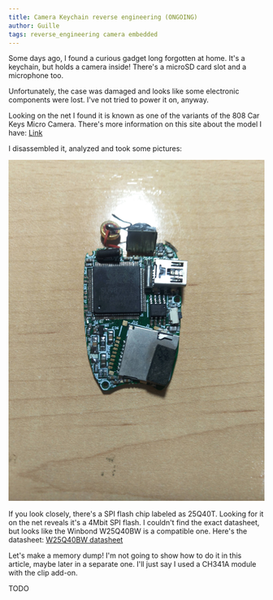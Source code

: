 ```yaml
---
title: Camera Keychain reverse engineering (ONGOING)
author: Guille
tags: reverse_engineering camera embedded
---
```


Some days ago, I found a curious gadget long forgotten at home. It's a keychain, but holds a camera inside! There's a microSD card slot and a microphone too.

Unfortunately, the case was damaged and looks like some electronic components were lost. I've not tried to power it on, anyway.

Looking on the net I found it is known as one of the variants of the 808 Car Keys Micro Camera. There's more information on this site about the model I have: [Link](https://www.chucklohr.com/808/C10/index.html)

I disassembled it, analyzed and took some pictures:

![alt text](https://github.com/Guillermo-Ramirez-Jimenez/Guillermo-Ramirez-Jimenez.github.io/raw/main/_posts/2021-02-07-Camera-Keychain-reverse-engineering/images/IMG_20210201_005020.jpg "Top")

If you look closely, there's a SPI flash chip labeled as 25Q40T. Looking for it on the net reveals it's a 4Mbit SPI flash. I couldn't find the exact datasheet, but looks like the Winbond W25Q40BW is a compatible one. Here's the datasheet: [W25Q40BW datasheet](https://www.winbond.com/resource-files/w25q40bw%20revf%20101113.pdf)

Let's make a memory dump! I'm not going to show how to do it in this article, maybe later in a separate one. I'll just say I used a CH341A module with the clip add-on.

TODO

